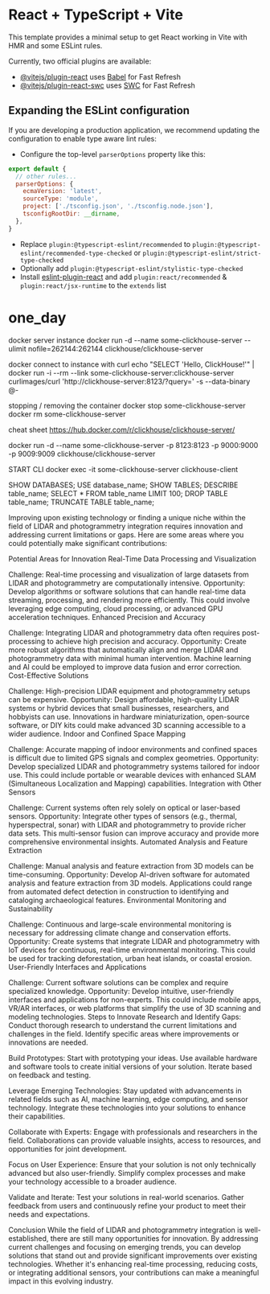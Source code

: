 # React + TypeScript + Vite

This template provides a minimal setup to get React working in Vite with HMR and some ESLint rules.

Currently, two official plugins are available:

- [@vitejs/plugin-react](https://github.com/vitejs/vite-plugin-react/blob/main/packages/plugin-react/README.md) uses [Babel](https://babeljs.io/) for Fast Refresh
- [@vitejs/plugin-react-swc](https://github.com/vitejs/vite-plugin-react-swc) uses [SWC](https://swc.rs/) for Fast Refresh

## Expanding the ESLint configuration

If you are developing a production application, we recommend updating the configuration to enable type aware lint rules:

- Configure the top-level `parserOptions` property like this:

```js
export default {
  // other rules...
  parserOptions: {
    ecmaVersion: 'latest',
    sourceType: 'module',
    project: ['./tsconfig.json', './tsconfig.node.json'],
    tsconfigRootDir: __dirname,
  },
}
```

- Replace `plugin:@typescript-eslint/recommended` to `plugin:@typescript-eslint/recommended-type-checked` or `plugin:@typescript-eslint/strict-type-checked`
- Optionally add `plugin:@typescript-eslint/stylistic-type-checked`
- Install [eslint-plugin-react](https://github.com/jsx-eslint/eslint-plugin-react) and add `plugin:react/recommended` & `plugin:react/jsx-runtime` to the `extends` list


# one_day
docker server instance
docker run -d --name some-clickhouse-server --ulimit nofile=262144:262144 clickhouse/clickhouse-server

docker connect to instance with curl
echo "SELECT 'Hello, ClickHouse!'" | docker run -i --rm --link some-clickhouse-server:clickhouse-server curlimages/curl 'http://clickhouse-server:8123/?query=' -s --data-binary @-

stopping / removing the container
docker stop some-clickhouse-server
docker rm some-clickhouse-server

cheat sheet
https://hub.docker.com/r/clickhouse/clickhouse-server/



docker run -d --name some-clickhouse-server -p 8123:8123 -p 9000:9000 -p 9009:9009 clickhouse/clickhouse-server

START CLI
docker exec -it some-clickhouse-server clickhouse-client

SHOW DATABASES;
USE database_name;
SHOW TABLES;
DESCRIBE table_name;
SELECT * FROM table_name LIMIT 100;
DROP TABLE table_name;
TRUNCATE TABLE table_name;

Improving upon existing technology or finding a unique niche within the field of LIDAR and photogrammetry integration requires innovation and addressing current limitations or gaps. Here are some areas where you could potentially make significant contributions:

Potential Areas for Innovation
Real-Time Data Processing and Visualization

Challenge: Real-time processing and visualization of large datasets from LIDAR and photogrammetry are computationally intensive.
Opportunity: Develop algorithms or software solutions that can handle real-time data streaming, processing, and rendering more efficiently. This could involve leveraging edge computing, cloud processing, or advanced GPU acceleration techniques.
Enhanced Precision and Accuracy

Challenge: Integrating LIDAR and photogrammetry data often requires post-processing to achieve high precision and accuracy.
Opportunity: Create more robust algorithms that automatically align and merge LIDAR and photogrammetry data with minimal human intervention. Machine learning and AI could be employed to improve data fusion and error correction.
Cost-Effective Solutions

Challenge: High-precision LIDAR equipment and photogrammetry setups can be expensive.
Opportunity: Design affordable, high-quality LIDAR systems or hybrid devices that small businesses, researchers, and hobbyists can use. Innovations in hardware miniaturization, open-source software, or DIY kits could make advanced 3D scanning accessible to a wider audience.
Indoor and Confined Space Mapping

Challenge: Accurate mapping of indoor environments and confined spaces is difficult due to limited GPS signals and complex geometries.
Opportunity: Develop specialized LIDAR and photogrammetry systems tailored for indoor use. This could include portable or wearable devices with enhanced SLAM (Simultaneous Localization and Mapping) capabilities.
Integration with Other Sensors

Challenge: Current systems often rely solely on optical or laser-based sensors.
Opportunity: Integrate other types of sensors (e.g., thermal, hyperspectral, sonar) with LIDAR and photogrammetry to provide richer data sets. This multi-sensor fusion can improve accuracy and provide more comprehensive environmental insights.
Automated Analysis and Feature Extraction

Challenge: Manual analysis and feature extraction from 3D models can be time-consuming.
Opportunity: Develop AI-driven software for automated analysis and feature extraction from 3D models. Applications could range from automated defect detection in construction to identifying and cataloging archaeological features.
Environmental Monitoring and Sustainability

Challenge: Continuous and large-scale environmental monitoring is necessary for addressing climate change and conservation efforts.
Opportunity: Create systems that integrate LIDAR and photogrammetry with IoT devices for continuous, real-time environmental monitoring. This could be used for tracking deforestation, urban heat islands, or coastal erosion.
User-Friendly Interfaces and Applications

Challenge: Current software solutions can be complex and require specialized knowledge.
Opportunity: Develop intuitive, user-friendly interfaces and applications for non-experts. This could include mobile apps, VR/AR interfaces, or web platforms that simplify the use of 3D scanning and modeling technologies.
Steps to Innovate
Research and Identify Gaps: Conduct thorough research to understand the current limitations and challenges in the field. Identify specific areas where improvements or innovations are needed.

Build Prototypes: Start with prototyping your ideas. Use available hardware and software tools to create initial versions of your solution. Iterate based on feedback and testing.

Leverage Emerging Technologies: Stay updated with advancements in related fields such as AI, machine learning, edge computing, and sensor technology. Integrate these technologies into your solutions to enhance their capabilities.

Collaborate with Experts: Engage with professionals and researchers in the field. Collaborations can provide valuable insights, access to resources, and opportunities for joint development.

Focus on User Experience: Ensure that your solution is not only technically advanced but also user-friendly. Simplify complex processes and make your technology accessible to a broader audience.

Validate and Iterate: Test your solutions in real-world scenarios. Gather feedback from users and continuously refine your product to meet their needs and expectations.

Conclusion
While the field of LIDAR and photogrammetry integration is well-established, there are still many opportunities for innovation. By addressing current challenges and focusing on emerging trends, you can develop solutions that stand out and provide significant improvements over existing technologies. Whether it's enhancing real-time processing, reducing costs, or integrating additional sensors, your contributions can make a meaningful impact in this evolving industry.